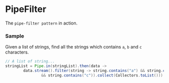 PipeFilter
==========

The `pipe-filter pattern` in action.

### Sample

Given a list of strings, find all the strings which contains `a`, `b` and `c` characters.

```java
// A list of string...
stringList = Pipe.in(stringList).then(data ->
        data.stream().filter(string -> string.contains("a") && string.contains("b")
                && string.contains("c")).collect(Collectors.toList())).out();
```
